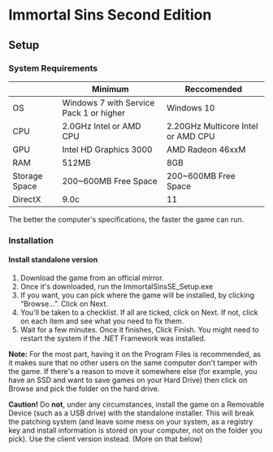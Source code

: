 # Immortal Sins Second Edition

## Setup

### System Requirements

| |Minimum|Reccomended|
|-|-|-|
|OS|Windows 7 with Service Pack 1 or higher|Windows 10|
|CPU|2.0GHz Intel or AMD CPU|2.20GHz Multicore Intel or AMD CPU|
|GPU|Intel HD Graphics 3000|AMD Radeon 46xxM|
|RAM|512MB|8GB|
|Storage Space|200~600MB Free Space|200~600MB Free Space|
|DirectX|9.0c|11|

The better the computer's specifications, the faster the game can run.

### Installation

#### Install standalone version

1. Download the game from an official mirror.
2. Once it's downloaded, run the ImmortalSinsSE_Setup.exe
3. If you want, you can pick where the game will be installed, by clicking “Browse…”. Click on Next.
4. You'll be taken to a checklist. If all are ticked, click on Next. If not, click on each item and see what you need to fix them.
5. Wait for a few minutes. Once it finishes, Click Finish. You might need to restart the system if the .NET Framework was installed.

 **Note:** For the most part, having it on the Program Files is recommended, as it makes sure that no other users on the same computer don't tamper with the game. If there's a reason to move it somewhere else (for example, you have an SSD and want to save games on your Hard Drive) then click on Browse and pick the folder on the hard drive.

 **Caution!** Do **not**, under any circumstances, install the game on a Removable Device (such as a USB drive) with the standalone installer. This will break the patching system (and leave some mess on your system, as a registry key and install information is stored on your computer, not on the folder you pick). Use the client version instead. (More on that below)

 